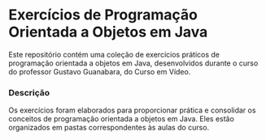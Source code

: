<h1>Exercícios de Programação Orientada a Objetos em Java</h1>
Este repositório contém uma coleção de exercícios práticos de programação orientada a objetos em Java, desenvolvidos durante o curso do professor Gustavo Guanabara, do Curso em Vídeo.

<h3>Descrição</h3>
Os exercícios foram elaborados para proporcionar prática e consolidar os conceitos de programação orientada a objetos em Java. Eles estão organizados em pastas correspondentes às aulas do curso.
